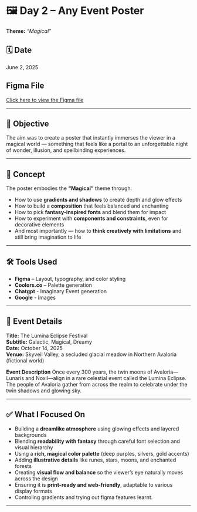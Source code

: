 # 🖼️ Day 2 – Any Event Poster  
**Theme:** *“Magical”*

## 🗓️ Date
June 2, 2025

## Figma File
[Click here to view the Figma file](https://www.figma.com/design/TyvM9KrAkCxM4BOlyUYJv1/Magical-Event-Poster?t=4eUaKx06ZnioGZ2M-1)

---

## 🎯 Objective
The aim was to create a poster that instantly immerses the viewer in a magical world — something that feels like a portal to an unforgettable night of wonder, illusion, and spellbinding experiences.

---

## 🧠 Concept
The poster embodies the **“Magical”** theme through:
- How to use **gradients and shadows** to create depth and glow effects  
- How to build a **composition** that feels balanced and enchanting  
- How to pick **fantasy-inspired fonts** and blend them for impact  
- How to experiment with **components and constraints**, even for decorative elements  
- And most importantly — how to **think creatively with limitations** and still bring imagination to life


---

## 🛠 Tools Used
- **Figma** – Layout, typography, and color styling  
- **Coolors.co** – Palette generation
- **Chatgpt** - Imaginary Event generation
- **Google** - Images

---

## 📅 Event Details 
**Title:** The Lumina Eclipse Festival  
**Subtitle:** Galactic, Magical, Dreamy  
**Date:** October 14, 2025  
**Venue:** Skyveil Valley, a secluded glacial meadow in Northern Avaloria (fictional world)

**Event Description**
Once every 300 years, the twin moons of Avaloria—Lunaris and Noxil—align in a rare celestial event called the Lumina Eclipse. The people of Avaloria gather from across the realm to celebrate under the twin shadows and glowing sky.

---


## ✅ What I Focused On
- Building a **dreamlike atmosphere** using glowing effects and layered backgrounds  
- Blending **readability with fantasy** through careful font selection and visual hierarchy  
- Using a **rich, magical color palette** (deep purples, silvers, gold accents)  
- Adding **illustrative details** like runes, stars, moons, and enchanted forests  
- Creating **visual flow and balance** so the viewer’s eye naturally moves across the design  
- Ensuring it is **print-ready and web-friendly**, adaptable to various display formats 
- Controling gradients and trying out figma features learnt.

---


